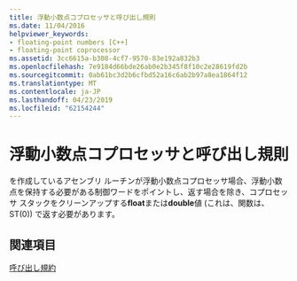 ```yaml
---
title: 浮動小数点コプロセッサと呼び出し規則
ms.date: 11/04/2016
helpviewer_keywords:
- floating-point numbers [C++]
- floating-point coprocessor
ms.assetid: 3cc6615a-b308-4cf7-9570-83e192a832b3
ms.openlocfilehash: 7e9184d66bde26ab0e2b345f8f10c2e28619fd2b
ms.sourcegitcommit: 0ab61bc3d2b6cfbd52a16c6ab2b97a8ea1864f12
ms.translationtype: MT
ms.contentlocale: ja-JP
ms.lasthandoff: 04/23/2019
ms.locfileid: "62154244"
---
```

# <a name="floating-point-coprocessor-and-calling-conventions"></a>浮動小数点コプロセッサと呼び出し規則

を作成しているアセンブリ ルーチンが浮動小数点コプロセッサ場合、浮動小数点を保持する必要がある制御ワードをポイントし、返す場合を除き、コプロセッサ スタックをクリーンアップする**float**または**double**値 (これは、関数は、ST(0)) で返す必要があります。

## <a name="see-also"></a>関連項目

[呼び出し規約](../cpp/calling-conventions.md)